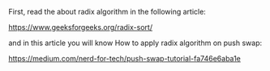 First, read the about radix algorithm in the following article:

https://www.geeksforgeeks.org/radix-sort/

and in this article you will know How to apply radix algorithm on push swap:

https://medium.com/nerd-for-tech/push-swap-tutorial-fa746e6aba1e
